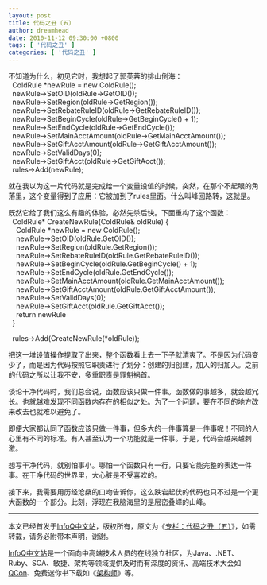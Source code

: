```yaml
---
layout: post
title: 代码之丑（五）
author: dreamhead
date: 2010-11-12 09:30:00 +0800
tags: [ '代码之丑' ]
categories: [ '代码之丑' ]
---
```


不知道为什么，初见它时，我想起了郭芙蓉的排山倒海：  
&nbsp; ColdRule \*newRule = new ColdRule();  
&nbsp; newRule-\>SetOID(oldRule-\>GetOID());  
&nbsp; newRule-\>SetRegion(oldRule-\>GetRegion());  
&nbsp; newRule-\>SetRebateRuleID(oldRule-\>GetRebateRuleID());  
&nbsp; newRule-\>SetBeginCycle(oldRule-\>GetBeginCycle() + 1);  
&nbsp; newRule-\>SetEndCycle(oldRule-\>GetEndCycle());  
&nbsp; newRule-\>SetMainAcctAmount(oldRule-\>GetMainAcctAmount());  
&nbsp; newRule-\>SetGiftAcctAmount(oldRule-\>GetGiftAcctAmount());  
&nbsp; newRule-\>SetValidDays(0);  
&nbsp; newRule-\>SetGiftAcct(oldRule-\>GetGiftAcct());  
&nbsp; rules-\>Add(newRule);  
  
就在我以为这一片代码就是完成给一个变量设值的时候，突然，在那个不起眼的角落里，这个变量得到了应用：它被加到了rules里面。什么叫峰回路转，这就是。  
  
既然它给了我们这么有趣的体验，必然先杀后快。下面重构了这个函数：  
&nbsp; ColdRule\* CreateNewRule(ColdRule& oldRule) {  
&nbsp;&nbsp;&nbsp; ColdRule \*newRule = new ColdRule();  
&nbsp;&nbsp;&nbsp; newRule-\>SetOID(oldRule.GetOID());  
&nbsp;&nbsp;&nbsp; newRule-\>SetRegion(oldRule.GetRegion());  
&nbsp;&nbsp;&nbsp; newRule-\>SetRebateRuleID(oldRule.GetRebateRuleID());  
&nbsp;&nbsp;&nbsp; newRule-\>SetBeginCycle(oldRule.GetBeginCycle() + 1);  
&nbsp;&nbsp;&nbsp; newRule-\>SetEndCycle(oldRule.GetEndCycle());  
&nbsp;&nbsp;&nbsp; newRule-\>SetMainAcctAmount(oldRule.GetMainAcctAmount());  
&nbsp;&nbsp;&nbsp; newRule-\>SetGiftAcctAmount(oldRule.GetGiftAcctAmount());  
&nbsp;&nbsp;&nbsp; newRule-\>SetValidDays(0);  
&nbsp;&nbsp;&nbsp; newRule-\>SetGiftAcct(oldRule.GetGiftAcct());  
&nbsp;&nbsp;&nbsp; return newRule  
&nbsp; }  
  
&nbsp; rules-\>Add(CreateNewRule(\*oldRule));  
  
把这一堆设值操作提取了出来，整个函数看上去一下子就清爽了。不是因为代码变少了，而是因为代码按照它职责进行了划分：创建的归创建，加入的归加入。之前的代码之所以让我不安，多重职责是罪魁祸首。  
  
谈论干净代码时，我们总会说，函数应该只做一件事。函数做的事越多，就会越冗长。也就越难发现不同函数内存在的相似之处。为了一个问题，要在不同的地方改来改去也就难以避免了。  
  
即便大家都认同了函数应该只做一件事，但多大的一件事算是一件事呢！不同的人心里有不同的标准。有人甚至认为一个功能就是一件事。于是，代码会越来越刺激。

想写干净代码，就别怕事小。哪怕一个函数只有一行，只要它能完整的表达一件事。在干净代码的世界里，大心脏是不受喜欢的。  
  
接下来，我需要用历经沧桑的口吻告诉你，这么跌宕起伏的代码也只不过是一个更大函数的一个部分。此刻，浮现在我脑海里的是层峦叠嶂的山峰。

* * *

本文已经首发于[InfoQ中文站](http://www.infoq.com/cn)，版权所有，原文为《[专栏：代码之丑（五）](http://www.infoq.com/cn/news/2010/11/ugly-code-5)》，如需转载，请务必附带本声明，谢谢。

[InfoQ中文站](http://www.infoq.com/cn)是一个面向中高端技术人员的在线独立社区，为Java、.NET、Ruby、SOA、敏捷、架构等领域提供及时而有深度的资讯、高端技术大会如[QCon](http://www.qconbeijing.com/)、免费迷你书下载如《[架构师](http://www.infoq.com/cn/architect)》等。


